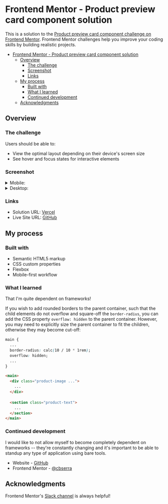 # Frontend Mentor - Product preview card component solution

This is a solution to the [Product preview card component challenge on Frontend Mentor](https://www.frontendmentor.io/challenges/product-preview-card-component-GO7UmttRfa). Frontend Mentor challenges help you improve your coding skills by building realistic projects.

- [Frontend Mentor - Product preview card component solution](#frontend-mentor---product-preview-card-component-solution)
  - [Overview](#overview)
    - [The challenge](#the-challenge)
    - [Screenshot](#screenshot)
    - [Links](#links)
  - [My process](#my-process)
    - [Built with](#built-with)
    - [What I learned](#what-i-learned)
    - [Continued development](#continued-development)
  - [Acknowledgments](#acknowledgments)

## Overview

### The challenge

Users should be able to:

- View the optimal layout depending on their device's screen size
- See hover and focus states for interactive elements
  
### Screenshot

<details>
  <summary>Mobile:</summary>

![Mobile screenshot](./screenshot-mobile.png)
</details>

<details>
  <summary>Desktop:</summary>

![Desktop screenshot](./screenshot-desktop.png)
</details>

### Links

- Solution URL: [Vercel](https://product-preview-cbserra.vercel.app/)
- Live Site URL: [GitHub](https://github.com/cbserra/product-preview)

## My process

### Built with

- Semantic HTML5 markup
- CSS custom properties
- Flexbox
- Mobile-first workflow

### What I learned

That I'm quite dependent on frameworks!

If you wish to add rounded borders to the parent container, such that the child elements do not overflow and square-off the `border-radius`, you can add the CSS property `overflow: hidden` to the parent container. However, you may need to explicitly size the parent container to fit the children, otherwise they may become cut-off:

```css
main {
  ...
  border-radius: calc(10 / 10 * 1rem);
  overflow: hidden;
  ...
}
```

```html
<main>
  <div class="product-image ...">
    ...
  </div>

  <section class="product-text">
    ...
  </section>
</main>
```

### Continued development

I would like to not allow myself to become completely dependent on frameworks -- they're constantly changing and it's important to be able to standup any type of application using bare tools.

- Website - [GitHub](https://www.github.com/cbserra)
- Frontend Mentor - [@cbserra](https://www.frontendmentor.io/profile/cbserra)

## Acknowledgments

Frontend Mentor's [Slack channel](https://www.frontendmentor.io/slack) is always helpful!
